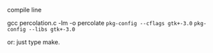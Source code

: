 



compile line

gcc percolation.c -lm -o percolate `pkg-config --cflags gtk+-3.0` `pkg-config --libs gtk+-3.0`


or: just type make.

